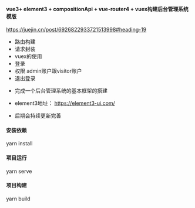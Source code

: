 #### vue3+ element3 + compositionApi + vue-router4 + vuex构建后台管理系统模版

https://juejin.cn/post/6926822933721513998#heading-19

+ 路由构建
+ 请求封装
+ vuex的使用
+ 登录
+ 权限 admin账户跟visitor账户
+ 退出登录

* 完成一个后台管理系统的基本框架的搭建

* element3地址： https://element3-ui.com/

* 后期会持续更新完善

#### 安装依赖

yarn install

#### 项目运行 

yarn serve

#### 项目构建

yarn build